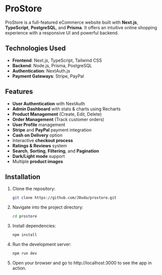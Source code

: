 # ProStore

ProStore is a full-featured eCommerce website built with **Next.js**, **TypeScript**, **PostgreSQL**, and **Prisma**. It offers an intuitive online shopping experience with a responsive UI and powerful backend.

## Technologies Used

- **Frontend**: Next.js, TypeScript, Tailwind CSS
- **Backend**: Node.js, Prisma, PostgreSQL
- **Authentication**: NextAuth.js
- **Payment Gateways**: Stripe, PayPal

## Features

- **User Authentication** with NextAuth
- **Admin Dashboard** with stats & charts using Recharts
- **Product Management** (Create, Edit, Delete)
- **Order Management** (Track customer orders)
- **User Profile** management
- **Stripe** and **PayPal** payment integration
- **Cash on Delivery** option
- Interactive **checkout process**
- **Ratings & Reviews** system
- **Search**, **Sorting**, **Filtering**, and **Pagination**
- **Dark/Light mode** support
- Multiple **product images**

## Installation

1. Clone the repository:
   ```bash
   git clone https://github.com/J0uda/prostore.git
2. Navigate into the project directory:
   ```bash
   cd prostore
3. Install dependencies:
   ```bash
   npm install
4. Run the development server:
   ```bash
   npm run dev
5. Open your browser and go to http://localhost:3000 to see the app in action.
